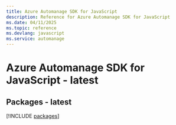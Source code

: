 ```yaml
---
title: Azure Automanage SDK for JavaScript
description: Reference for Azure Automanage SDK for JavaScript
ms.date: 04/11/2025
ms.topic: reference
ms.devlang: javascript
ms.service: automanage
---
```

# Azure Automanage SDK for JavaScript - latest
## Packages - latest
[!INCLUDE [packages](automanage-index.md)]
